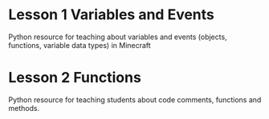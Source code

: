 # Lesson 1 Variables and Events

Python resource for teaching about variables and events (objects, functions, variable data types) in Minecraft

# Lesson 2 Functions

Python resource for teaching students about code comments, functions and methods. 
